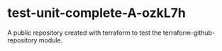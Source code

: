 # test-unit-complete-A-ozkL7h
A public repository created with terraform to test the terraform-github-repository module.
